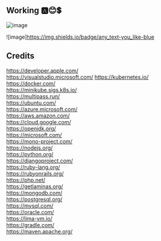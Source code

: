 Working  🅰️😊💲
-------  

![image](https://media.licdn.com/dms/image/v2/D5612AQFa_nUgllBNWA/article-cover_image-shrink_720_1280/article-cover_image-shrink_720_1280/0/1714158037106?e=2147483647&v=beta&t=DetXpjgBaP6FpiPCFjFoA37dsaCf6VGRgx4rlMvNUrA)

![image]https://img.shields.io/badge/any_text-you_like-blue

Credits
-------
https://developer.apple.com/  
https://visualstudio.microsoft.com/
https://kubernetes.io/  
https://docker.com/  
https://minikube.sigs.k8s.io/  
https://multipass.run/  
https://ubuntu.com/  
https://azure.microsoft.com/  
https://aws.amazon.com/  
https://cloud.google.com/  
https://openjdk.org/  
https://microsoft.com/  
https://mono-project.com/  
https://nodejs.org/  
https://python.org/  
https://djangoproject.com/  
https://ruby-lang.org/  
https://rubyonrails.org/  
https://php.net/  
https://getlaminas.org/  
https://mongodb.com/  
https://postgresql.org/  
https://mysql.com/  
https://oracle.com/  
https://lima-vm.io/  
https://gradle.com/  
https://maven.apache.org/
